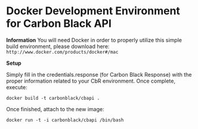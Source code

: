 # Docker Development Environment for Carbon Black API

**Information**
You will need Docker in order to properly utilize this simple build environment, please download here: `http://www.docker.com/products/docker#/mac`

**Setup**

Simply fill in the credentials.response (for Carbon Black Response) with the proper information related to your CbR environment. 
Once complete, execute:

`docker build -t carbonblack/cbapi .`

Once finished, attach to the new image:

`docker run -t -i carbonblack/cbapi /bin/bash`
